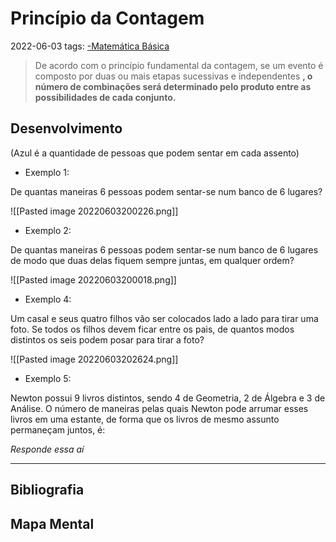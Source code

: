 # Princípio da Contagem
2022-06-03
tags: [-Matemática Básica](-Matemática%20Básica.md)

> De acordo com o princípio fundamental da contagem, se um evento é composto por duas ou mais etapas sucessivas e independentes **, o número de combinações será determinado pelo produto entre as possibilidades de cada conjunto.**

## Desenvolvimento
(Azul é a quantidade de pessoas que podem sentar em cada assento)

* Exemplo 1: 

De quantas maneiras 6 pessoas podem sentar-se num banco de 6 lugares?

![[Pasted image 20220603200226.png]]

* Exemplo 2:

De quantas maneiras 6 pessoas podem sentar-se num banco de 6 lugares de modo que duas delas fiquem sempre juntas, em qualquer ordem?

![[Pasted image 20220603200018.png]]

* Exemplo 4: 

Um casal e seus quatro filhos vão ser colocados lado a lado para tirar uma foto. Se todos os filhos devem ficar entre os pais, de quantos modos distintos os seis podem posar para tirar a foto?

![[Pasted image 20220603202624.png]]

* Exemplo 5:

Newton possui 9 livros distintos, sendo 4 de Geometria, 2 de Álgebra e 3 de Análise. O número de maneiras pelas quais Newton pode arrumar esses livros em uma estante, de forma que os livros de mesmo assunto permaneçam juntos, é: 

*Responde essa aí*

-----------------------------------------------
## Bibliografia
## Mapa Mental
